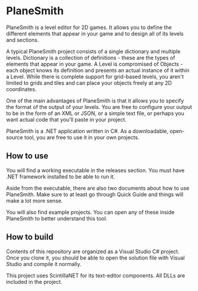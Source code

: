 # PlaneSmith

PlaneSmith is a level editor for 2D games. It allows you to define the different elements that appear in your game and to design all of its levels and sections.

A typical PlaneSmith project consists of a single dictionary and multiple levels. Dictionary is a collection of definitions - these are the types of elements that appear in your game. A Level is compromised of Objects - each object knows its definition and presents an actual instance of it within a Level. While there is complete support for grid-based levels, you aren't limited to grids and tiles and can place your objects freely at any 2D coordinates.

One of the main advantages of PlaneSmith is that it allows you to specify the format of the output of your levels. You are free to configure your output to be in the form of an XML or JSON, or a simple text file, or perhaps you want actual code that you'll paste in your project.

PlaneSmith is a .NET application written in C#. As a downloadable, open-source tool, you are free to use it in your own projects.

## How to use

You will find a working executable in the releases section. You must have .NET framework installed to be able to run it.

Aside from the executable, there are also two documents about how to use PlaneSmith. Make sure to at least go through Quick Guide and things will make a lot more sense.

You will also find example projects. You can open any of these inside PlaneSmith to better understand this tool.

## How to build

Contents of this repository are organized as a Visual Studio C# project. Once you clone it, you should be able to open the solution file with Visual Studio and compile it normally.

This project uses ScintillaNET for its text-editor components. All DLLs are included in the project.
